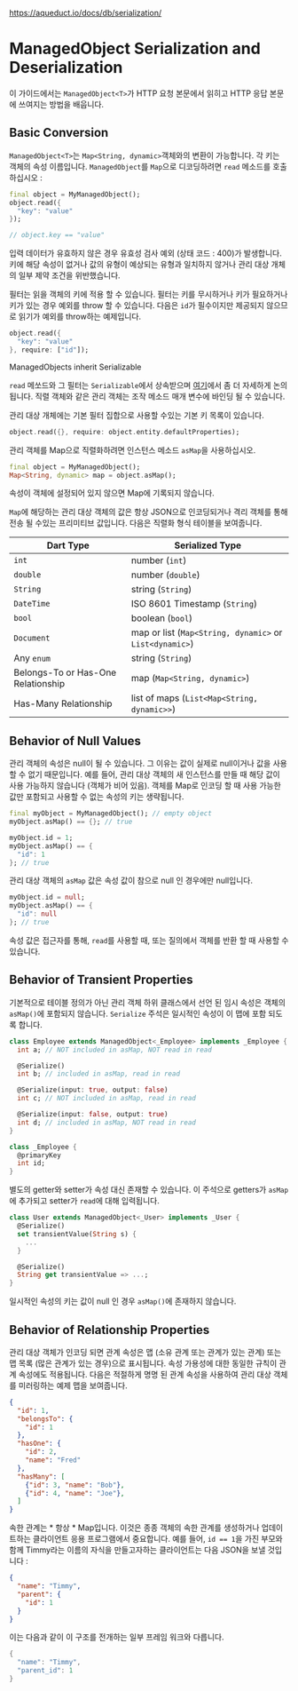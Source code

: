 https://aqueduct.io/docs/db/serialization/

# ManagedObject Serialization and Deserialization

이 가이드에서는 `ManagedObject<T>`가 HTTP 요청 본문에서 읽히고 HTTP 응답 본문에 쓰여지는 방법을 배웁니다.

## Basic Conversion

`ManagedObject<T>`는 `Map<String, dynamic>`객체와의 변환이 가능합니다. 각 키는 객체의 속성 이름입니다. `ManagedObject`를 `Map`으로 디코딩하려면 `read` 메소드를 호출하십시오 :

```dart
final object = MyManagedObject();
object.read({
  "key": "value"
});

// object.key == "value"
```

입력 데이터가 유효하지 않은 경우 유효성 검사 예외 (상태 코드 : 400)가 발생합니다. 키에 해당 속성이 없거나 값의 유형이 예상되는 유형과 일치하지 않거나 관리 대상 개체의 일부 제약 조건을 위반했습니다.

필터는 읽을 객체의 키에 적용 할 수 있습니다. 필터는 키를 무시하거나 키가 필요하거나 키가 있는 경우 예외를 throw 할 수 있습니다. 다음은 `id`가 필수이지만 제공되지 않으므로 읽기가 예외를 throw하는 예제입니다.

```dart
object.read({
  "key": "value"
}, require: ["id"]);
```

ManagedObjects inherit Serializable

`read` 메쏘드와 그 필터는 `Serializable`에서 상속받으며 [여기](https://aqueduct.io/docs/http/request_and_response/)에서 좀 더 자세하게 논의됩니다. 직렬 객체와 같은 관리 객체는 조작 메소드 매개 변수에 바인딩 될 수 있습니다.

관리 대상 개체에는 기본 필터 집합으로 사용할 수있는 기본 키 목록이 있습니다.

```dart
object.read({}, require: object.entity.defaultProperties);
```

관리 객체를 Map으로 직렬화하려면 인스턴스 메소드 `asMap`을 사용하십시오.

```dart
final object = MyManagedObject();
Map<String, dynamic> map = object.asMap();
```

속성이 객체에 설정되어 있지 않으면 Map에 기록되지 않습니다.

`Map`에 해당하는 관리 대상 객체의 값은 항상 JSON으로 인코딩되거나 격리 객체를 통해 전송 될 수있는 프리미티브 값입니다. 다음은 직렬화 형식 테이블을 보여줍니다.

| Dart Type                          | Serialized Type                                         |
| ---------------------------------- | ------------------------------------------------------- |
| `int`                              | number (`int`)                                          |
| `double`                           | number (`double`)                                       |
| `String`                           | string (`String`)                                       |
| `DateTime`                         | ISO 8601 Timestamp (`String`)                           |
| `bool`                             | boolean (`bool`)                                        |
| `Document`                         | map or list (`Map<String, dynamic>` or `List<dynamic>`) |
| Any `enum`                         | string (`String`)                                       |
| Belongs-To or Has-One Relationship | map (`Map<String, dynamic>`)                            |
| Has-Many Relationship              | list of maps (`List<Map<String, dynamic>>`)             |

## Behavior of Null Values

관리 객체의 속성은 null이 될 수 있습니다. 그 이유는 값이 실제로 null이거나 값을 사용할 수 없기 때문입니다. 예를 들어, 관리 대상 객체의 새 인스턴스를 만들 때 해당 값이 사용 가능하지 않습니다 (객체가 비어 있음). 객체를 Map로 인코딩 할 때 사용 가능한 값만 포함되고 사용할 수 없는 속성의 키는 생략됩니다.

```dart
final myObject = MyManagedObject(); // empty object
myObject.asMap() == {}; // true

myObject.id = 1;
myObject.asMap() == {
  "id": 1
}; // true
```

관리 대상 객체의 `asMap` 값은 속성 값이 참으로 null 인 경우에만 null입니다.

```dart
myObject.id = null;
myObject.asMap() == {
  "id": null
}; // true
```

속성 값은 접근자를 통해, `read`를 사용할 때, 또는 질의에서 객체를 반환 할 때 사용할 수 있습니다.

## Behavior of Transient Properties

기본적으로 테이블 정의가 아닌 관리 객체 하위 클래스에서 선언 된 임시 속성은 객체의 `asMap()`에 포함되지 않습니다. `Serialize` 주석은 일시적인 속성이 이 맵에 포함 되도록 합니다.

```dart
class Employee extends ManagedObject<_Employee> implements _Employee {
  int a; // NOT included in asMap, NOT read in read

  @Serialize()
  int b; // included in asMap, read in read

  @Serialize(input: true, output: false)
  int c; // NOT included in asMap, read in read

  @Serialize(input: false, output: true)
  int d; // included in asMap, NOT read in read
}

class _Employee {
  @primaryKey
  int id;
}
```

별도의 getter와 setter가 속성 대신 존재할 수 있습니다. 이 주석으로 getters가 `asMap`에 추가되고 setter가 `read`에 대해 입력됩니다.

```dart
class User extends ManagedObject<_User> implements _User {
  @Serialize()
  set transientValue(String s) {
    ...
  }

  @Serialize()
  String get transientValue => ...;
}
```

일시적인 속성의 키는 값이 null 인 경우 `asMap()`에 존재하지 않습니다.

## Behavior of Relationship Properties

관리 대상 객체가 인코딩 되면 관계 속성은 맵 (소유 관계 또는 관계가 있는 관계) 또는 맵 목록 (많은 관계가 있는 경우)으로 표시됩니다. 속성 가용성에 대한 동일한 규칙이 관계 속성에도 적용됩니다. 다음은 적절하게 명명 된 관계 속성을 사용하여 관리 대상 객체를 미러링하는 예제 맵을 보여줍니다.

```json
{
  "id": 1,
  "belongsTo": {
    "id": 1
  },
  "hasOne": {
    "id": 2,
    "name": "Fred"
  },
  "hasMany": [
    {"id": 3, "name": "Bob"},
    {"id": 4, "name": "Joe"},
  ]
}
```

속한 관계는 * 항상 * Map입니다. 이것은 종종 객체의 속한 관계를 생성하거나 업데이트하는 클라이언트 응용 프로그램에서 중요합니다. 예를 들어, `id == 1`을 가진 부모와 함께 Timmy라는 이름의 자식을 만들고자하는 클라이언트는 다음 JSON을 보낼 것입니다 :

```json
{
  "name": "Timmy",
  "parent": {
    "id": 1
  }
}
```

이는 다음과 같이 이 구조를 전개하는 일부 프레임 워크와 다릅니다.

```dart
{
  "name": "Timmy",
  "parent_id": 1
}
```


